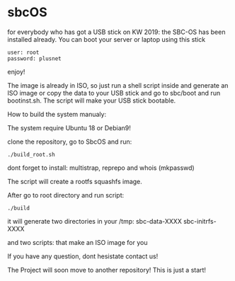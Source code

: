 # sbcOS


for everybody who has got a USB stick on KW 2019: the SBC-OS has been
installed already. You can boot your server or laptop using this stick
```
user: root
password: plusnet

```

enjoy!


The image is already in ISO, so just run a shell script inside and generate
an ISO image or copy the data to your USB stick and go to sbc/boot and run
bootinst.sh. The script will make your USB stick bootable.


How to build the system manualy:

The system require Ubuntu 18 or Debian9!

clone the repository, go to SbcOS and run:

```
./build_root.sh
```

dont forget to install: multistrap, reprepo and whois (mkpasswd)

The script will create a rootfs squashfs image.

After go to root directory and run script:

```
./build

```

it will generate two directories in your /tmp:
sbc-data-XXXX
sbc-initrfs-XXXX

and two scripts: that make an ISO image for you 


If you have any question, dont hesistate contact us!

The Project will soon move to another repository! This is just a start!



